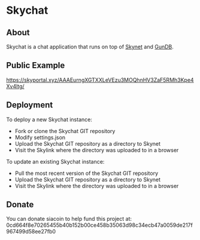 # Skychat

## About

Skychat is a chat application that runs on top of [Skynet](https://github.com/NebulousLabs/skynet-webportal) and [GunDB](https://gun.eco/).

## Public Example

https://skyportal.xyz/AAAEurngXGTXXLeVEzu3MOQhnHV3ZaF5RMh3Kpe4Xv4ltg/

## Deployment

To deploy a new Skychat instance:

  * Fork or clone the Skychat GIT repository
  * Modify settings.json
  * Upload the Skychat GIT repository as a directory to Skynet
  * Visit the Skylink where the directory was uploaded to in a browser

To update an existing Skychat instance:

  * Pull the most recent version of the Skychat GIT repository
  * Upload the Skychat GIT repository as a directory to Skynet
  * Visit the Skylink where the directory was uploaded to in a browser

## Donate 
You can donate siacoin to help fund this project at: 0cd664f8e70265455b40b152b00ce458b35063d98c34ecb47a0059de217f967499d58ee27fb0
